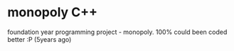 # monopoly C++
foundation year programming project - monopoly.
100% could been coded better :P (5years ago)

